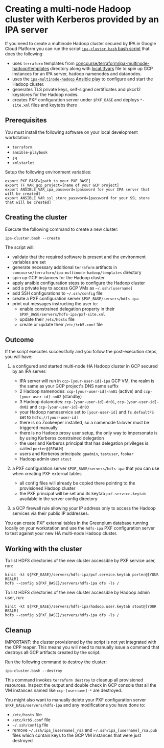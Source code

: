 # Creating a multi-node Hadoop cluster with Kerberos provided by an IPA server

If you need to create a multinode Hadoop cluster secured by IPA in Google Cloud Platform you can run the
script [`ipa-cluster.bash` bash script](ipa-cluster.bash) that does the following:
* uses `terraform` templates from 
[concourse/terraform/ipa-multinode-hadoop/templates](../concourse/terraform/ipa-multinode-hadoop/templates) 
directory along with [local.tfvars](../concourse/terraform/ipa-multinode-hadoop/templates/local.tfvars) file to
spin up GCP instances for an IPA server, hadoop namenodes and datanodes.
* uses the [`ipa-multinode-hadoop` Ansible play](../concourse/ansible/ipa-multinode-hadoop) 
to configure and start the Hadoop cluster.
* generates TLS private keys, self-signed certificates and pkcs12 keystores for the Hadoop nodes.
* creates PXF configuration server under `$PXF_BASE` and deploys `*-site.xml` files and keytabs there

## Prerequisites

You must install the following software on your local development workstation:
* `terraform`
* `ansible-playbook`
* `jq`
* `xmlstarlet`

Setup the following environment variables:
```
export PXF_BASE=[path to your PXF_BASE] 
export TF_VAR_gcp_project=[name of your GCP project]
export ANSIBLE_VAR_ipa_password=[password for your IPA server that will be created]
export ANSIBLE_VAR_ssl_store_password=[password for your SSL store that will be created]
```

## Creating the cluster
Execute the following command to create a new cluster:
```
ipa-cluster.bash --create
```
The script will:
 * validate that the required software is present and the environment variables are set
 * generate necessary additional `terraform` artifacts in `concourse/terraform/ipa-multinode-hadoop/templates` directory
 * spin up GCP instances for the Hadoop cluster
 * apply ansible configuration steps to configure the Hadoop cluster
 * add a private key to access GCP VMs as `~/.ssh/[username]`
 * add SSH configurations to `~/.ssh/config` file
 * create a PXF configuration server `$PXF_BASE/servers/hdfs-ipa`
 * print out messages instructing the user to:
   * enable constrained delegation property in their `$PXF_BASE/servers/hdfs-ipa/pxf-site.xml`
   * update their `/etc/hosts` file
   * create or update their `/etc/krb5.conf` file
   
## Outcome
If the script executes successfully and you follow the post-execution steps, you will have:

1. a configured and started multi-node HA Hadoop cluster in GCP secured by an IPA server:
    * IPA server will run in `ccp-[your-user-id]-ipa` GCP VM, the realm is the same as your GCP project's DNS name suffix
    * 2 Hadoop namenodes: `ccp-[your-user-id]-nn01` (active) and `ccp-[your-user-id]-nn02` (standby)
    * 3 Hadoop datanodes: `ccp-[your-user-id]-dn01`, `ccp-[your-user-id]-dn02` and `ccp-[your-user-id]-dn03`  
    * your Hadoop nameservice set to `[your-user-id]` and `fs.defaultFS` set to `hdfs://[your-user-id]`
    * there is no Zookeeper installed, so a namenode failover must be triggered manually
    * there is no Hadoop proxy user setup, the only way to impersonate is by using Kerberos constrained delegation 
    * the user and Kerberos principal that has delegation privileges is called `porter@[REALM]`
    * users and Kerberos principals: `gpadmin`, `testuser`, `foobar`
    * Hadoop admin user `stout`
    
2. a PXF configuration server `$PXF_BASE/servers/hdfs-ipa` that you can use when creating PXF external tables
    * all config files will already be copied there pointing to the provisioned Hadoop cluster
    * the PXF principal will be set and its keytab `pxf.service.keytab` available in the server config directory

3. a GCP firewall rule allowing your IP address only to access the Hadoop services via their public IP addresses. 

You can create PXF external tables in the Greenplum database running locally on your workstation and use
the `hdfs-ipa` PXF configuration server to test against your new HA multi-node Hadoop cluster.

## Working with the cluster
To list HDFS directories of the new cluster accessible by PXF service user, run:
```
kinit -kt ${PXF_BASE}/servers/hdfs-ipa/pxf.service.keytab porter@[YOUR REALM]
hdfs --config ${PXF_BASE}/servers/hdfs-ipa dfs -ls /
```
To list HDFS directories of the new cluster accessible by Hadoop admin user, run:
```
kinit -kt ${PXF_BASE}/servers/hdfs-ipa/hadoop.user.keytab stout@[YOUR REALM]
hdfs --config ${PXF_BASE}/servers/hdfs-ipa dfs -ls /
```

## Cleanup

IMPORTANT: the cluster provisioned by the script is not yet integrated with the CPP reaper. 
This means you will need to manually issue a command that destroys all GCP artifacts created by the script.

Run the following command to destroy the cluster:
```
ipa-cluster.bash --destroy
```
This command invokes `terraform destroy` to cleanup all provisioned resources. 
Inspect the output and double check in GCP console that all the VM instances named like `ccp-[username]-*` are destroyed.

You might also want to manually delete your PXF configuration server `$PXF_BASE/servers/hdfs-ipa` 
and any modifications you have done to:
- `/etc/hosts` file
- `/etc/krb5.conf` file
- `~/.ssh/config` file
- remove `~/.ssh/ipa_[username]_rsa` and `~/.ssh/ipa_[username]_rsa.pub` files which contain keys to the GCP VM instances
that were just destroyed
